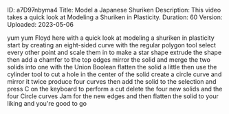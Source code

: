 ID: a7D97nbyma4
Title: Model a Japanese Shuriken
Description: This video takes a quick look at Modeling a Shuriken in Plasticity.
Duration: 60
Version: 
Uploaded: 2023-05-06

yum yum
Floyd here with a quick look at modeling
a shuriken in plasticity start by
creating an eight-sided curve with the
regular polygon tool select every other
point and scale them in to make a star
shape extrude the shape then add a
chamfer to the top edges mirror the
solid and merge the two solids into one
with the Union Boolean flatten the solid
a little
then use the cylinder tool to cut a hole
in the center of the solid
create a circle curve and mirror it
twice
produce four curves
then add the solid to the selection and
press C on the keyboard to perform a cut
delete the four new solids and the four
Circle curves
Jam for the new edges and then flatten
the solid to your liking and you're good
to go

